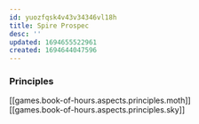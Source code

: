 ```yaml
---
id: yuozfqsk4v43v34346vl18h
title: Spire Prospec
desc: ''
updated: 1694655522961
created: 1694644047596
---
```


### Principles

[[games.book-of-hours.aspects.principles.moth]]  
[[games.book-of-hours.aspects.principles.sky]]
